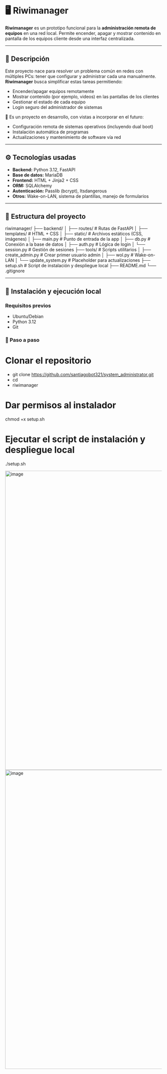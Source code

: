 # 🖥️ Riwimanager

**Riwimanager** es un prototipo funcional para la **administración remota de equipos** en una red local. Permite encender, apagar y mostrar contenido en pantalla de los equipos cliente desde una interfaz centralizada.

---

## 📌 Descripción

Este proyecto nace para resolver un problema común en redes con múltiples PCs: tener que configurar y administrar cada una manualmente. **Riwimanager** busca simplificar estas tareas permitiendo:

- Encender/apagar equipos remotamente
- Mostrar contenido (por ejemplo, videos) en las pantallas de los clientes
- Gestionar el estado de cada equipo
- Login seguro del administrador de sistemas

🧪 Es un proyecto en desarrollo, con vistas a incorporar en el futuro:
- Configuración remota de sistemas operativos (incluyendo dual boot)
- Instalación automática de programas
- Actualizaciones y mantenimiento de software vía red

---

## ⚙️ Tecnologías usadas

- **Backend:** Python 3.12, FastAPI
- **Base de datos:** MariaDB
- **Frontend:** HTML + Jinja2 + CSS
- **ORM:** SQLAlchemy
- **Autenticación:** Passlib (bcrypt), Itsdangerous
- **Otros:** Wake-on-LAN, sistema de plantillas, manejo de formularios

---

## 🧩 Estructura del proyecto

riwimanager/
├── backend/
│ ├── routes/ # Rutas de FastAPI
│ ├── templates/ # HTML + CSS
│ ├── static/ # Archivos estáticos (CSS, imágenes)
│ ├── main.py # Punto de entrada de la app
│ ├── db.py # Conexión a la base de datos
│ ├── auth.py # Lógica de login
│ └── session.py # Gestión de sesiones
├── tools/ # Scripts utilitarios
│ ├── create_admin.py # Crear primer usuario admin
│ ├── wol.py # Wake-on-LAN
│ └── update_system.py # Placeholder para actualizaciones
├── setup.sh # Script de instalación y despliegue local
├── README.md
└── .gitignore


---

## 🚀 Instalación y ejecución local

### Requisitos previos

- Ubuntu/Debian
- Python 3.12
- Git

### 🔧 Paso a paso


# Clonar el repositorio
- git clone https://github.com/santiagobot321/system_administrator.git
- cd
- riwimanager

# Dar permisos al instalador
chmod +x setup.sh

# Ejecutar el script de instalación y despliegue local
./setup.sh


<img width="1920" height="958" alt="image" src="https://github.com/user-attachments/assets/1c485bb5-0fc2-4002-8b7f-c647044fa6f4" />

<img width="1920" height="958" alt="image" src="https://github.com/user-attachments/assets/24b8fc39-5a1d-4158-8514-a81112df54e4" />


